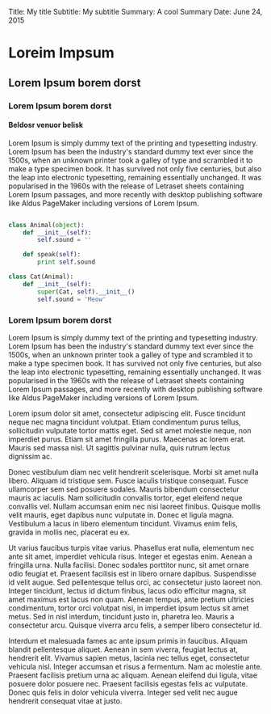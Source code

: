 Title:      My title
Subtitle:   My subtitle
Summary:    A cool Summary
Date:       June 24, 2015



# Loreim Impsum 

## Lorem Ipsum borem dorst

### Lorem Ipsum borem dorst


#### Beldosr venuor belisk

Lorem Ipsum is simply dummy text of the printing and typesetting industry. Lorem Ipsum has been the industry's standard dummy text ever since the 1500s, when an unknown printer took a galley of type and scrambled it to make a type specimen book. It has survived not only five centuries, but also the leap into electronic typesetting, remaining essentially unchanged. It was popularised in the 1960s with the release of Letraset sheets containing Lorem Ipsum passages, and more recently with desktop publishing software like Aldus PageMaker including versions of Lorem Ipsum.

````python

class Animal(object):
    def __init__(self):
        self.sound = ''

    def speak(self):
        print self.sound

class Cat(Animal):
    def __init__(self):
        super(Cat, self).__init__()
        self.sound = 'Meow'
````


### Lorem Ipsum borem dorst

Lorem Ipsum is simply dummy text of the printing and typesetting industry. Lorem Ipsum has been the industry's standard dummy text ever since the 1500s, when an unknown printer took a galley of type and scrambled it to make a type specimen book. It has survived not only five centuries, but also the leap into electronic typesetting, remaining essentially unchanged. It was popularised in the 1960s with the release of Letraset sheets containing Lorem Ipsum passages, and more recently with desktop publishing software like Aldus PageMaker including versions of Lorem Ipsum.

Lorem ipsum dolor sit amet, consectetur adipiscing elit. Fusce tincidunt neque nec magna tincidunt volutpat. Etiam condimentum purus tellus, sollicitudin vulputate tortor mattis eget. Sed sit amet molestie neque, non imperdiet purus. Etiam sit amet fringilla purus. Maecenas ac lorem erat. Mauris sed massa nisl. Ut sagittis pulvinar nulla, quis rutrum lectus dignissim ac.

Donec vestibulum diam nec velit hendrerit scelerisque. Morbi sit amet nulla libero. Aliquam id tristique sem. Fusce iaculis tristique consequat. Fusce ullamcorper sem sed posuere sodales. Mauris bibendum consectetur mauris ac iaculis. Nam sollicitudin convallis tortor, eget eleifend neque convallis vel. Nullam accumsan enim nec nisi laoreet finibus. Quisque mollis velit mauris, eget dapibus nunc vulputate in. Donec et ligula magna. Vestibulum a lacus in libero elementum tincidunt. Vivamus enim felis, gravida in mollis nec, placerat eu ex.

Ut varius faucibus turpis vitae varius. Phasellus erat nulla, elementum nec ante sit amet, imperdiet vehicula risus. Integer et egestas enim. Aenean a fringilla urna. Nulla facilisi. Donec sodales porttitor nunc, sit amet ornare odio feugiat et. Praesent facilisis est in libero ornare dapibus. Suspendisse id velit augue. Sed pellentesque tellus orci, ac consectetur justo laoreet non. Integer tincidunt, lectus id dictum finibus, lacus odio efficitur magna, sit amet maximus est lacus non quam. Aenean tempus, ante pretium ultricies condimentum, tortor orci volutpat nisi, in imperdiet ipsum lectus sit amet metus. Sed in nisl interdum, tincidunt justo in, pharetra leo. Mauris a consectetur arcu. Quisque viverra arcu felis, a semper libero consectetur id.

Interdum et malesuada fames ac ante ipsum primis in faucibus. Aliquam blandit pellentesque aliquet. Aenean in sem viverra, feugiat lectus at, hendrerit elit. Vivamus sapien metus, lacinia nec tellus eget, consectetur vehicula nisl. Integer accumsan et risus a fermentum. Nam ac molestie ante. Praesent facilisis pretium urna ac aliquam. Aenean eleifend dui ligula, vitae posuere dolor posuere nec. Praesent facilisis egestas felis ac vulputate. Donec quis felis in dolor vehicula viverra. Integer sed velit nec augue hendrerit consequat vitae at justo.
